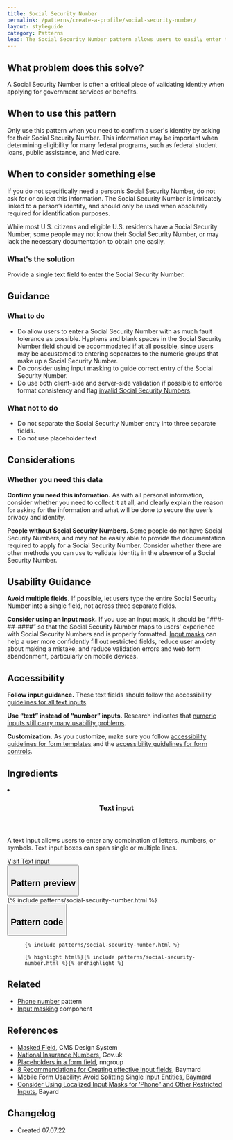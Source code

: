 ```yaml
---
title: Social Security Number
permalink: /patterns/create-a-profile/social-security-number/
layout: styleguide
category: Patterns
lead: The Social Security Number pattern allows users to easily enter their Social Security Number and ensures the Social Security Number is properly formatted.
---
```


## What problem does this solve?
A Social Security Number is often a critical piece of validating identity when applying for government services or benefits.

## When to use this pattern 
Only use this pattern when you need to confirm a user's identity by asking for their Social Security Number. This information may be important when determining eligibility for many federal programs, such as federal student loans, public assistance, and Medicare.

## When to consider something else
If you do not specifically need a person’s Social Security Number, do not ask for or collect this information. The Social Security Number is intricately linked to a person’s identity, and should only be used when absolutely required for identification purposes.

While most U.S. citizens and eligible U.S. residents have a Social Security Number, some people may not know their Social Security Number, or may lack the necessary documentation to obtain one easily. 

### What's the solution
Provide a single text field to enter the Social Security Number. 

## Guidance

<div class="grid-row grid-gap-3">
  <div class="tablet:grid-col-5">
    <div class="do-dont">
      <div class="do-dont__do">
      <h3 class="do-dont__heading">What to do</h3>
        <div class="do-dont__content">
          <ul>
            <li>Do allow users to enter a Social Security Number with as much fault tolerance as possible. Hyphens and blank spaces in the Social Security Number field should be accommodated if at all possible, since users may be accustomed to entering separators to the numeric groups that make up a Social Security Number.</li>
            <li>Do consider using input masking to guide correct entry of the Social Security Number.</li>
            <li>Do use both client-side and server-side validation if possible to enforce format consistency and flag <a href="https://www.ssa.gov/kc/SSAFactSheet--IssuingSSNs.pdf">invalid Social Security Numbers</a>.</li>
          </ul> 
        </div>
      </div>
    </div>
  </div>
  <div class="tablet:grid-col-5">
    <div class="do-dont__dont">
    <h3 class="do-dont__heading">What not to do</h3>
      <div class="do-dont__content">
          <ul>
            <li>Do not separate the Social Security Number entry into three separate fields.</li>
            <li>Do not use placeholder text</li>
          </ul>
      </div>
    </div>
  </div>
</div>

## Considerations
### Whether you need this data
<b>Confirm you need this information.</b> As with all personal information, consider whether you need to collect it at all, and clearly explain the reason for asking for the information and what will be done to secure the user’s privacy and identity. 

<b>People without Social Security Numbers.</b> Some people do not have Social Security Numbers, and may not be easily able to provide the documentation required to apply for a Social Security Number. Consider whether there are other methods you can use to validate identity in the absence of a Social Security Number.

## Usability Guidance
<b>Avoid multiple fields.</b> If possible, let users type the entire Social Security Number into a single field, not across three separate fields.

<b>Consider using an input mask.</b> If you use an input mask, it should be “###-##-####” so that the Social Security Number maps to users' experience with Social Security Numbers and is properly formatted. <a href="#">Input masks</a> can help a user more confidently fill out restricted fields, reduce user anxiety about making a mistake, and reduce validation errors and web form abandonment, particularly on mobile devices.

## Accessibility 
<b>Follow input guidance.</b> These text fields should follow the accessibility  <a href="https://designsystem.digital.gov/components/text-input/">guidelines for all text inputs</a>. 

<b>Use “text” instead of “number” inputs.</b> Research indicates that <a href="https://technology.blog.gov.uk/2020/02/24/why-the-gov-uk-design-system-team-changed-the-input-type-for-numbers/">numeric inputs still carry many usability problems</a>. 

<b>Customization.</b> As you customize, make sure you follow [accessibility guidelines for form templates](https://designsystem.digital.gov/templates/form-templates/) and the [accessibility guidelines for form controls](https://designsystem.digital.gov/components/form/).


## Ingredients

<div class="usa-card-group flex-row margin-top-2">
  <li
  class="usa-card site-component-card grid-col-4 tablet:grid-col-4 margin-bottom-2"
  role="region"
  aria-atomic="true"
  aria-label="Visit Toggle"
  data-meta="Visit Toggle">
    <div class="usa-card__container">
      <header class="usa-card__header">
        <h3 class="usa-card__heading font-lang-lg">Text input</h3>
      </header>
      <div class="usa-card__body font-lang-sm">
        <p>A text input allows users to enter any combination of letters, numbers, or symbols. Text input boxes can span single or multiple lines.</p>
        <a href="/components/text-input/">Visit Text input</a>
      </div>
    </div>
  </li>
</div>

<div class="usa-accordion usa-accordion--bordered site-accordion-code site-component-preview">
  <button class="usa-accordion__button" aria-controls="accordion-preview" aria-expanded="true"><h2 id="pattern-preview">Pattern preview</h2></button>
  <div id="accordion-preview" class="usa-accordion__content">
    {% include patterns/social-security-number.html %}
  </div>
</div>
<div class="usa-accordion usa-accordion--bordered site-accordion-code site-component-preview">
  <button class="usa-accordion__button" aria-controls="accordion-code" aria-expanded="false"><h2 id="pattern-code">Pattern code</h2></button>
  <div id="accordion-code" class="usa-accordion__content highlight-code">
    <div class="usa-sr-only">
      <figure class="highlight"><pre><code class="language-html" data-lang="html">{% include patterns/social-security-number.html %}</code></pre></figure>
    </div>
    <figure class="highlight"><pre><code class="language-html" data-lang="html">{% highlight html%}{% include patterns/social-security-number.html %}{% endhighlight %}</code></pre></figure>
  </div>
</div>

## Related

- <a href="#">Phone number</a> pattern
- <a href="#">Input masking</a> component

## References
- <a href="https://design.cms.gov/components/masked-field">Masked Field</a>, CMS Design System
- <a href="https://design-system.service.gov.uk/patterns/national-insurance-numbers/">National Insurance Numbers</a>, Gov.uk 
- <a href="https://www.nngroup.com/articles/form-design-placeholders/">Placeholders in a form field</a>, nngroup 
- <a href="https://baymard.com/learn/input-fields">8 Recommendations for Creating effective input fields</a>, Baymard 
- <a href="https://baymard.com/blog/mobile-form-usability-single-input-fields">Mobile Form Usability: Avoid Splitting Single Input Entities</a>, Baymard 
- <a href="https://baymard.com/blog/input-masking-form-field">Consider Using Localized Input Masks for ‘Phone” and Other Restricted Inputs</a>, Bayard 

## Changelog
- Created 07.07.22
